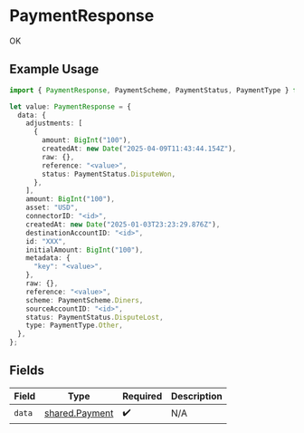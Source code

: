 # PaymentResponse

OK

## Example Usage

```typescript
import { PaymentResponse, PaymentScheme, PaymentStatus, PaymentType } from "@formance/formance-sdk/sdk/models/shared";

let value: PaymentResponse = {
  data: {
    adjustments: [
      {
        amount: BigInt("100"),
        createdAt: new Date("2025-04-09T11:43:44.154Z"),
        raw: {},
        reference: "<value>",
        status: PaymentStatus.DisputeWon,
      },
    ],
    amount: BigInt("100"),
    asset: "USD",
    connectorID: "<id>",
    createdAt: new Date("2025-01-03T23:23:29.876Z"),
    destinationAccountID: "<id>",
    id: "XXX",
    initialAmount: BigInt("100"),
    metadata: {
      "key": "<value>",
    },
    raw: {},
    reference: "<value>",
    scheme: PaymentScheme.Diners,
    sourceAccountID: "<id>",
    status: PaymentStatus.DisputeLost,
    type: PaymentType.Other,
  },
};
```

## Fields

| Field                                                   | Type                                                    | Required                                                | Description                                             |
| ------------------------------------------------------- | ------------------------------------------------------- | ------------------------------------------------------- | ------------------------------------------------------- |
| `data`                                                  | [shared.Payment](../../../sdk/models/shared/payment.md) | :heavy_check_mark:                                      | N/A                                                     |